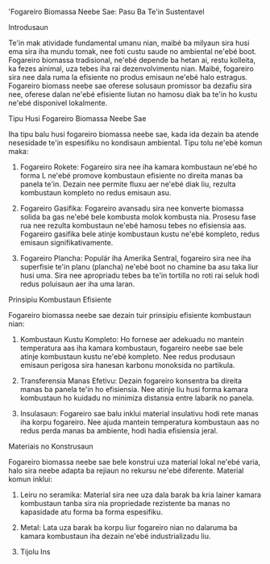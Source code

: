 'Fogareiro Biomassa Neebe Sae: Pasu Ba Te'in Sustentavel

Introdusaun

Te'in mak atividade fundamental umanu nian, maibé ba milyaun sira husi ema sira iha mundu tomak, nee foti custu saude no ambiental ne'ebé boot. Fogareiro biomassa tradisional, ne'ebé depende ba hetan ai, restu kolleita, ka fezes ainimal, uza tebes iha rai dezenvolvimentu nian. Maibé, fogareiro sira nee dala ruma la efisiente no produs emisaun ne'ebé halo estragus. Fogareiro biomass neebe sae oferese solusaun promissor ba dezafiu sira nee, oferese dalan ne'ebé efisiente liutan no hamosu diak ba te'in ho kustu ne'ebé disponivel lokalmente.

Tipu Husi Fogareiro Biomassa Neebe Sae

Iha tipu balu husi fogareiro biomassa neebe sae, kada ida dezain ba atende nesesidade te'in espesifiku no kondisaun ambiental. Tipu tolu ne'ebé komun maka:

1. Fogareiro Rokete: Fogareiro sira nee iha kamara kombustaun ne'ebé ho forma L ne'ebé promove kombustaun efisiente no direita manas ba panela te'in. Dezain nee permite fluxu aer ne'ebé diak liu, rezulta kombustaun kompleto no redus emisaun asu.

2. Fogareiro Gasifika: Fogareiro avansadu sira nee konverte biomassa solida ba gas ne'ebé bele kombusta molok kombusta nia. Prosesu fase rua nee rezulta kombustaun ne'ebé hamosu tebes no efisiensia aas. Fogareiro gasifika bele atinje kombustaun kustu ne'ebé kompleto, redus emisaun signifikativamente.

3. Fogareiro Plancha: Populár iha Amerika Sentral, fogareiro sira nee iha superfisie te'in planu (plancha) ne'ebé boot no chamine ba asu taka liur husi uma. Sira nee apropriadu tebes ba te'in tortilla no roti rai seluk hodi redus poluisaun aer iha uma laran.

Prinsipiu Kombustaun Efisiente

Fogareiro biomassa neebe sae dezain tuir prinsipiu efisiente kombustaun nian:

1. Kombustaun Kustu Kompleto: Ho fornese aer adekuadu no mantein temperatura aas iha kamara kombustaun, fogareiro neebe sae bele atinje kombustaun kustu ne'ebé kompleto. Nee redus produsaun emisaun perigosa sira hanesan karbonu monoksida no partikula.

2. Transferensia Manas Efetivu: Dezain fogareiro konsentra ba direita manas ba panela te'in ho efisiensia. Nee atinje liu husi forma kamara kombustaun ho kuidadu no minimiza distansia entre labarik no panela.

3. Insulasaun: Fogareiro sae balu inklui material insulativu hodi rete manas iha korpu fogareiro. Nee ajuda mantein temperatura kombustaun aas no redus perda manas ba ambiente, hodi hadia efisiensia jeral.

Materiais no Konstrusaun

Fogareiro biomassa neebe sae bele konstrui uza material lokal ne'ebé varia, halo sira neebe adapta ba rejiaun no rekursu ne'ebé diferente. Material komun inklui:

1. Leiru no seramika: Material sira nee uza dala barak ba kria lainer kamara kombustaun tanba sira nia propriedade rezistente ba manas no kapasidade atu forma ba forma espesifiku.

2. Metal: Lata uza barak ba korpu liur fogareiro nian no dalaruma ba kamara kombustaun iha dezain ne'ebé industrializadu liu.

3. Tijolu Ins